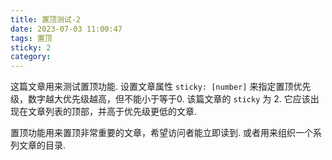 ```yaml
---
title: 置顶测试-2
date: 2023-07-03 11:00:47
tags: 置顶
sticky: 2
category: 
---
```


这篇文章用来测试置顶功能.  设置文章属性 `sticky: [number]` 来指定置顶优先级，数字越大优先级越高，但不能小于等于0.  该篇文章的 `sticky` 为 2.  它应该出现在文章列表的顶部，并高于优先级更低的文章.

<!--more-->

置顶功能用来置顶非常重要的文章，希望访问者能立即读到.  或者用来组织一个系列文章的目录.
